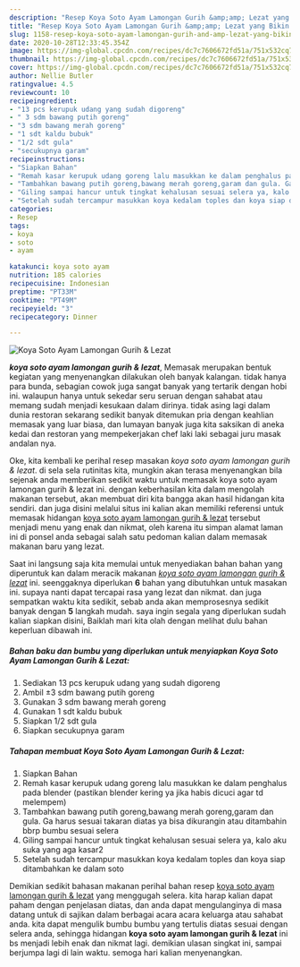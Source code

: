 ```yaml
---
description: "Resep Koya Soto Ayam Lamongan Gurih &amp;amp; Lezat yang Bikin Ngiler"
title: "Resep Koya Soto Ayam Lamongan Gurih &amp;amp; Lezat yang Bikin Ngiler"
slug: 1158-resep-koya-soto-ayam-lamongan-gurih-and-amp-lezat-yang-bikin-ngiler
date: 2020-10-28T12:33:45.354Z
image: https://img-global.cpcdn.com/recipes/dc7c7606672fd51a/751x532cq70/koya-soto-ayam-lamongan-gurih-lezat-foto-resep-utama.jpg
thumbnail: https://img-global.cpcdn.com/recipes/dc7c7606672fd51a/751x532cq70/koya-soto-ayam-lamongan-gurih-lezat-foto-resep-utama.jpg
cover: https://img-global.cpcdn.com/recipes/dc7c7606672fd51a/751x532cq70/koya-soto-ayam-lamongan-gurih-lezat-foto-resep-utama.jpg
author: Nellie Butler
ratingvalue: 4.5
reviewcount: 10
recipeingredient:
- "13 pcs kerupuk udang yang sudah digoreng"
- " 3 sdm bawang putih goreng"
- "3 sdm bawang merah goreng"
- "1 sdt kaldu bubuk"
- "1/2 sdt gula"
- "secukupnya garam"
recipeinstructions:
- "Siapkan Bahan"
- "Remah kasar kerupuk udang goreng lalu masukkan ke dalam penghalus pada blender (pastikan blender kering ya jika habis dicuci agar td melempem)"
- "Tambahkan bawang putih goreng,bawang merah goreng,garam dan gula. Ga harus sesuai takaran diatas ya bisa dikurangin atau ditambahin bbrp bumbu sesuai selera"
- "Giling sampai hancur untuk tingkat kehalusan sesuai selera ya, kalo aku suka yang aga kasar2"
- "Setelah sudah tercampur masukkan koya kedalam toples dan koya siap ditambahkan ke dalam soto"
categories:
- Resep
tags:
- koya
- soto
- ayam

katakunci: koya soto ayam 
nutrition: 185 calories
recipecuisine: Indonesian
preptime: "PT33M"
cooktime: "PT49M"
recipeyield: "3"
recipecategory: Dinner

---
```



![Koya Soto Ayam Lamongan Gurih &amp; Lezat](https://img-global.cpcdn.com/recipes/dc7c7606672fd51a/751x532cq70/koya-soto-ayam-lamongan-gurih-lezat-foto-resep-utama.jpg)

<b><i>koya soto ayam lamongan gurih &amp; lezat</i></b>, Memasak merupakan bentuk kegiatan yang menyenangkan dilakukan oleh banyak kalangan. tidak hanya para bunda, sebagian cowok juga sangat banyak yang tertarik dengan hobi ini. walaupun hanya untuk sekedar seru seruan dengan sahabat atau memang sudah menjadi kesukaan dalam dirinya. tidak asing lagi dalam dunia restoran sekarang sedikit banyak ditemukan pria dengan keahlian memasak yang luar biasa, dan lumayan banyak juga kita saksikan di aneka kedai dan restoran yang mempekerjakan chef laki laki sebagai juru masak andalan nya.

Oke, kita kembali ke perihal resep masakan <i>koya soto ayam lamongan gurih &amp; lezat</i>. di sela sela rutinitas kita, mungkin akan terasa menyenangkan bila sejenak anda memberikan sedikit waktu untuk memasak koya soto ayam lamongan gurih &amp; lezat ini. dengan keberhasilan kita dalam mengolah makanan tersebut, akan membuat diri kita bangga akan hasil hidangan kita sendiri. dan juga disini melalui situs ini kalian akan memiliki referensi untuk memasak hidangan <u>koya soto ayam lamongan gurih &amp; lezat</u> tersebut menjadi menu yang enak dan nikmat, oleh karena itu simpan alamat laman ini di ponsel anda sebagai salah satu pedoman kalian dalam memasak makanan baru yang lezat.




Saat ini langsung saja kita memulai untuk menyediakan bahan bahan yang diperuntuk kan dalam meracik makanan <u><i>koya soto ayam lamongan gurih &amp; lezat</i></u> ini. seenggaknya diperlukan <b>6</b> bahan yang dibutuhkan untuk masakan ini. supaya nanti dapat tercapai rasa yang lezat dan nikmat. dan juga sempatkan waktu kita sedikit, sebab anda akan memprosesnya sedikit banyak dengan <b>5</b> langkah mudah. saya ingin segala yang diperlukan sudah kalian siapkan disini, Baiklah mari kita olah dengan melihat dulu bahan keperluan dibawah ini.

<!--inarticleads1-->

##### Bahan baku dan bumbu yang diperlukan untuk menyiapkan Koya Soto Ayam Lamongan Gurih &amp; Lezat:

1. Sediakan 13 pcs kerupuk udang yang sudah digoreng
1. Ambil  ±3 sdm bawang putih goreng
1. Gunakan 3 sdm bawang merah goreng
1. Gunakan 1 sdt kaldu bubuk
1. Siapkan 1/2 sdt gula
1. Siapkan secukupnya garam




<!--inarticleads2-->

##### Tahapan membuat Koya Soto Ayam Lamongan Gurih &amp; Lezat:

1. Siapkan Bahan
1. Remah kasar kerupuk udang goreng lalu masukkan ke dalam penghalus pada blender (pastikan blender kering ya jika habis dicuci agar td melempem)
1. Tambahkan bawang putih goreng,bawang merah goreng,garam dan gula. Ga harus sesuai takaran diatas ya bisa dikurangin atau ditambahin bbrp bumbu sesuai selera
1. Giling sampai hancur untuk tingkat kehalusan sesuai selera ya, kalo aku suka yang aga kasar2
1. Setelah sudah tercampur masukkan koya kedalam toples dan koya siap ditambahkan ke dalam soto




Demikian sedikit bahasan makanan perihal bahan resep <u>koya soto ayam lamongan gurih &amp; lezat</u> yang menggugah selera. kita harap kalian dapat paham dengan penjelasan diatas, dan anda dapat mengulanginya di masa datang untuk di sajikan dalam berbagai acara acara keluarga atau sahabat anda. kita dapat mengulik bumbu bumbu yang tertulis diatas sesuai dengan selera anda, sehingga hidangan <b>koya soto ayam lamongan gurih &amp; lezat</b> ini bs menjadi lebih enak dan nikmat lagi. demikian ulasan singkat ini, sampai berjumpa lagi di lain waktu. semoga hari kalian menyenangkan.
